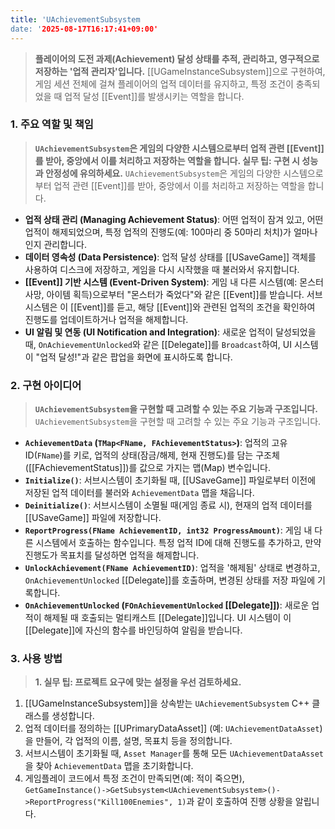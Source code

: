 ```yaml
---
title: 'UAchievementSubsystem
date: '2025-08-17T16:17:41+09:00'
---
```




> **플레이어의 도전 과제(Achievement) 달성 상태를 추적, 관리하고, 영구적으로 저장하는 '업적 관리자'입니다.** [[UGameInstanceSubsystem]]으로 구현하여, 게임 세션 전체에 걸쳐 플레이어의 업적 데이터를 유지하고, 특정 조건이 충족되었을 때 업적 달성 [[Event]]를 발생시키는 역할을 합니다.

### **1. 주요 역할 및 책임**
> **`UAchievementSubsystem`은 게임의 다양한 시스템으로부터 업적 관련 [[Event]]를 받아, 중앙에서 이를 처리하고 저장하는 역할을 합니다. 실무 팁: 구현 시 성능과 안정성에 유의하세요.**
`UAchievementSubsystem`은 게임의 다양한 시스템으로부터 업적 관련 [[Event]]를 받아, 중앙에서 이를 처리하고 저장하는 역할을 합니다.
* **업적 상태 관리 (Managing Achievement Status)**:
	어떤 업적이 잠겨 있고, 어떤 업적이 해제되었으며, 특정 업적의 진행도(예: 100마리 중 50마리 처치)가 얼마나인지 관리합니다.
* **데이터 영속성 (Data Persistence)**:
	업적 달성 상태를 [[USaveGame]] 객체를 사용하여 디스크에 저장하고, 게임을 다시 시작했을 때 불러와서 유지합니다.
* **[[Event]] 기반 시스템 (Event-Driven System)**:
	게임 내 다른 시스템(예: 몬스터 사망, 아이템 획득)으로부터 "몬스터가 죽었다"와 같은 [[Event]]를 받습니다. 서브시스템은 이 [[Event]]를 듣고, 해당 [[Event]]와 관련된 업적의 조건을 확인하여 진행도를 업데이트하거나 업적을 해제합니다.
* **UI 알림 및 연동 (UI Notification and Integration)**:
	새로운 업적이 달성되었을 때, `OnAchievementUnlocked`와 같은 [[Delegate]]를 `Broadcast`하여, UI 시스템이 "업적 달성!"과 같은 팝업을 화면에 표시하도록 합니다.

### **2. 구현 아이디어**
> **`UAchievementSubsystem`을 구현할 때 고려할 수 있는 주요 기능과 구조입니다.**
`UAchievementSubsystem`을 구현할 때 고려할 수 있는 주요 기능과 구조입니다.
* **`AchievementData` (`TMap<FName, FAchievementStatus>`)**:
	업적의 고유 ID(`FName`)를 키로, 업적의 상태(잠금/해제, 현재 진행도)를 담는 구조체([[FAchievementStatus]])를 값으로 가지는 맵(Map) 변수입니다.
* **`Initialize()`**:
	서브시스템이 초기화될 때, [[USaveGame]] 파일로부터 이전에 저장된 업적 데이터를 불러와 `AchievementData` 맵을 채웁니다.
* **`Deinitialize()`**:
	서브시스템이 소멸될 때(게임 종료 시), 현재의 업적 데이터를 [[USaveGame]] 파일에 저장합니다.
* **`ReportProgress(FName AchievementID, int32 ProgressAmount)`**:
	게임 내 다른 시스템에서 호출하는 함수입니다. 특정 업적 ID에 대해 진행도를 추가하고, 만약 진행도가 목표치를 달성하면 업적을 해제합니다.
* **`UnlockAchievement(FName AchievementID)`**:
	업적을 '해제됨' 상태로 변경하고, `OnAchievementUnlocked` [[Delegate]]를 호출하며, 변경된 상태를 저장 파일에 기록합니다.
* **`OnAchievementUnlocked` (`FOnAchievementUnlocked` [[Delegate]])**:
	새로운 업적이 해제될 때 호출되는 멀티캐스트 [[Delegate]]입니다. UI 시스템이 이 [[Delegate]]에 자신의 함수를 바인딩하여 알림을 받습니다.

### **3. 사용 방법**
> **1. 실무 팁: 프로젝트 요구에 맞는 설정을 우선 검토하세요.**
1.  [[UGameInstanceSubsystem]]을 상속받는 `UAchievementSubsystem` C++ 클래스를 생성합니다.
2.  업적 데이터를 정의하는 [[UPrimaryDataAsset]] (예:
	`UAchievementDataAsset`)을 만들어, 각 업적의 이름, 설명, 목표치 등을 정의합니다.
3.  서브시스템이 초기화될 때, `Asset Manager`를 통해 모든 `UAchievementDataAsset`을 찾아 `AchievementData` 맵을 초기화합니다.
4.  게임플레이 코드에서 특정 조건이 만족되면(예:
	적이 죽으면), `GetGameInstance()->GetSubsystem<UAchievementSubsystem>()->ReportProgress("Kill100Enemies", 1)`과 같이 호출하여 진행 상황을 알립니다.